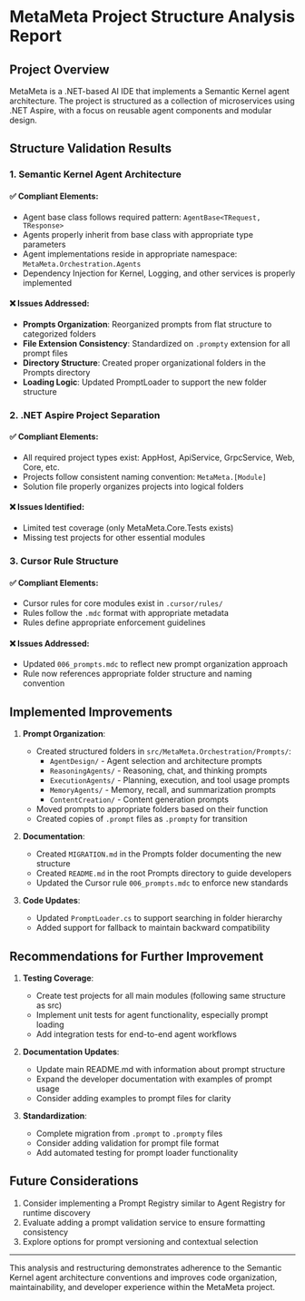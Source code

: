 # MetaMeta Project Structure Analysis Report

## Project Overview

MetaMeta is a .NET-based AI IDE that implements a Semantic Kernel agent architecture. The project is structured as a collection of microservices using .NET Aspire, with a focus on reusable agent components and modular design.

## Structure Validation Results

### 1. Semantic Kernel Agent Architecture

#### ✅ Compliant Elements:
- Agent base class follows required pattern: `AgentBase<TRequest, TResponse>`
- Agents properly inherit from base class with appropriate type parameters
- Agent implementations reside in appropriate namespace: `MetaMeta.Orchestration.Agents`
- Dependency Injection for Kernel, Logging, and other services is properly implemented

#### ❌ Issues Addressed:
- **Prompts Organization**: Reorganized prompts from flat structure to categorized folders
- **File Extension Consistency**: Standardized on `.prompty` extension for all prompt files
- **Directory Structure**: Created proper organizational folders in the Prompts directory
- **Loading Logic**: Updated PromptLoader to support the new folder structure

### 2. .NET Aspire Project Separation

#### ✅ Compliant Elements:
- All required project types exist: AppHost, ApiService, GrpcService, Web, Core, etc.
- Projects follow consistent naming convention: `MetaMeta.[Module]`
- Solution file properly organizes projects into logical folders

#### ❌ Issues Identified:
- Limited test coverage (only MetaMeta.Core.Tests exists)
- Missing test projects for other essential modules

### 3. Cursor Rule Structure

#### ✅ Compliant Elements:
- Cursor rules for core modules exist in `.cursor/rules/`
- Rules follow the `.mdc` format with appropriate metadata
- Rules define appropriate enforcement guidelines

#### ❌ Issues Addressed:
- Updated `006_prompts.mdc` to reflect new prompt organization approach
- Rule now references appropriate folder structure and naming convention

## Implemented Improvements

1. **Prompt Organization**:
   - Created structured folders in `src/MetaMeta.Orchestration/Prompts/`:
     - `AgentDesign/` - Agent selection and architecture prompts
     - `ReasoningAgents/` - Reasoning, chat, and thinking prompts
     - `ExecutionAgents/` - Planning, execution, and tool usage prompts
     - `MemoryAgents/` - Memory, recall, and summarization prompts
     - `ContentCreation/` - Content generation prompts
   - Moved prompts to appropriate folders based on their function
   - Created copies of `.prompt` files as `.prompty` for transition

2. **Documentation**:
   - Created `MIGRATION.md` in the Prompts folder documenting the new structure
   - Created `README.md` in the root Prompts directory to guide developers
   - Updated the Cursor rule `006_prompts.mdc` to enforce new standards

3. **Code Updates**:
   - Updated `PromptLoader.cs` to support searching in folder hierarchy
   - Added support for fallback to maintain backward compatibility

## Recommendations for Further Improvement

1. **Testing Coverage**:
   - Create test projects for all main modules (following same structure as src)
   - Implement unit tests for agent functionality, especially prompt loading
   - Add integration tests for end-to-end agent workflows

2. **Documentation Updates**:
   - Update main README.md with information about prompt structure
   - Expand the developer documentation with examples of prompt usage
   - Consider adding examples to prompt files for clarity

3. **Standardization**:
   - Complete migration from `.prompt` to `.prompty` files
   - Consider adding validation for prompt file format
   - Add automated testing for prompt loader functionality

## Future Considerations

1. Consider implementing a Prompt Registry similar to Agent Registry for runtime discovery
2. Evaluate adding a prompt validation service to ensure formatting consistency
3. Explore options for prompt versioning and contextual selection

---

This analysis and restructuring demonstrates adherence to the Semantic Kernel agent architecture conventions and improves code organization, maintainability, and developer experience within the MetaMeta project. 